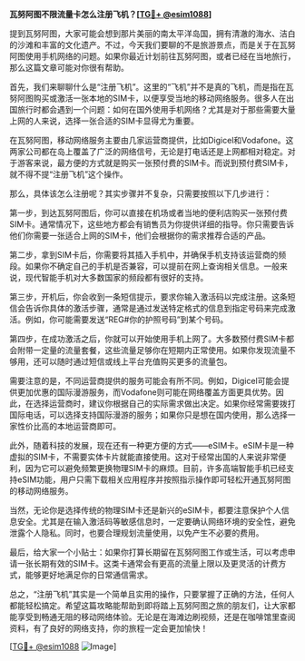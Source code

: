 **瓦努阿图不限流量卡怎么注册飞机？[[TG💪+ @esim1088](https://t.me/s/esim1088)]**

提到瓦努阿图，大家可能会想到那片美丽的南太平洋岛国，拥有清澈的海水、洁白的沙滩和丰富的文化遗产。不过，今天我们要聊的不是旅游景点，而是关于在瓦努阿图使用手机网络的问题。如果你最近计划前往瓦努阿图，或者已经在当地旅行，那么这篇文章可能对你很有帮助。

首先，我们来聊聊什么是“注册飞机”。这里的“飞机”并不是真的飞机，而是指在瓦努阿图购买或激活一张本地的SIM卡，以便享受当地的移动网络服务。很多人在出国旅行时都会遇到一个问题：如何在国外使用手机网络？尤其是对于那些需要大量上网的人来说，选择一张合适的SIM卡显得尤为重要。

在瓦努阿图，移动网络服务主要由几家运营商提供，比如Digicel和Vodafone。这两家公司都在岛上覆盖了广泛的网络信号，无论是打电话还是上网都相对稳定。对于游客来说，最方便的方式就是购买一张预付费的SIM卡。而说到预付费SIM卡，就不得不提“注册飞机”这个操作。

那么，具体该怎么注册呢？其实步骤并不复杂，只需要按照以下几步进行：

第一步，到达瓦努阿图后，你可以直接在机场或者当地的便利店购买一张预付费SIM卡。通常情况下，这些地方都会有销售员为你提供详细的指导。你只需要告诉他们你需要一张适合上网的SIM卡，他们会根据你的需求推荐合适的产品。

第二步，拿到SIM卡后，你需要将其插入手机中，并确保手机支持该运营商的频段。如果你不确定自己的手机是否兼容，可以提前在网上查询相关信息。一般来说，现代智能手机对大多数国家的频段都有很好的支持。

第三步，开机后，你会收到一条短信提示，要求你输入激活码以完成注册。这条短信会告诉你具体的激活步骤，通常是通过发送特定格式的信息到指定号码来完成激活。例如，你可能需要发送“REG#你的护照号码”到某个号码。

第四步，在成功激活之后，你就可以开始使用手机上网了。大多数预付费SIM卡都会附带一定量的流量套餐，这些流量足够你在短期内正常使用。如果你发现流量不够用，还可以随时通过短信或线上平台充值购买更多的流量包。

需要注意的是，不同运营商提供的服务可能会有所不同。例如，Digicel可能会提供更加优惠的国际漫游服务，而Vodafone则可能在网络覆盖方面更具优势。因此，在选择运营商时，建议你根据自己的实际需求做出决定。如果你经常需要拨打国际电话，可以选择支持国际漫游的服务；如果你只是想在国内使用，那么选择一家性价比高的本地运营商即可。

此外，随着科技的发展，现在还有一种更方便的方式——eSIM卡。eSIM卡是一种虚拟的SIM卡，不需要实体卡片就能直接使用。这对于经常出国的人来说非常便利，因为它可以避免频繁更换物理SIM卡的麻烦。目前，许多高端智能手机已经支持eSIM功能，用户只需下载相关应用程序并按照指示操作即可轻松开通瓦努阿图的移动网络服务。

当然，无论你是选择传统的物理SIM卡还是新兴的eSIM卡，都要注意保护个人信息安全。尤其是在输入激活码等敏感信息时，一定要确认网络环境的安全性，避免泄露个人隐私。同时，也要合理规划流量使用，以免产生不必要的费用。

最后，给大家一个小贴士：如果你打算长期留在瓦努阿图工作或生活，可以考虑申请一张长期有效的SIM卡。这类卡通常会有更高的流量上限以及更灵活的计费方式，能够更好地满足你的日常通信需求。

总之，“注册飞机”其实是一个简单且实用的操作，只要掌握了正确的方法，任何人都能轻松搞定。希望这篇攻略能帮助到即将踏上瓦努阿图之旅的朋友们，让大家都能享受到畅通无阻的移动网络体验。无论是在海滩边刷视频，还是在咖啡馆里查阅资料，有了良好的网络支持，你的旅程一定会更加愉快！

[[TG💪+ @esim1088](https://t.me/s/esim1088) ![Image](https://i.postimg.cc/4NQfJmqS/Snipaste-2025-05-13-00-14-12.png)]